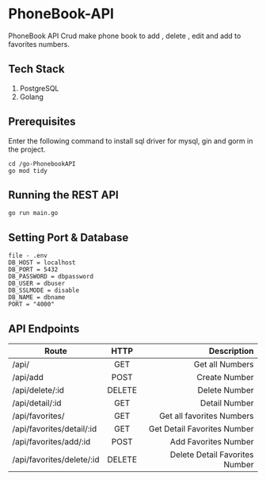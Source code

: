 # PhoneBook-API

PhoneBook API
Crud make phone book to add , delete , edit and add to favorites numbers.

## Tech Stack
1. PostgreSQL
2. Golang

## Prerequisites
Enter the following command to install sql driver for mysql, gin and gorm in the project.
```
cd /go-PhonebookAPI
go mod tidy
```

## Running the REST API
```
go run main.go
```

## Setting Port & Database
```
file - .env
DB_HOST = localhost
DB_PORT = 5432
DB_PASSWORD = dbpassword
DB_USER = dbuser
DB_SSLMODE = disable
DB_NAME = dbname
PORT = "4000"
```


## API Endpoints
| Route                      | HTTP          | Description                    |
| ---------------------------|:-------------:| ------------------------------:|
| /api/                      | GET           | Get all Numbers                |
| /api/add                   | POST          | Create Number                  |
| /api/delete/:id            | DELETE        | Delete Number                  |
| /api/detail/:id            | GET           | Detail Number                  |
| /api/favorites/            | GET           | Get all favorites Numbers      |
| /api/favorites/detail/:id  | GET           | Get Detail Favorites Number    |
| /api/favorites/add/:id     | POST          | Add Favorites Number           |
| /api/favorites/delete/:id  | DELETE        | Delete Detail Favorites Number |



